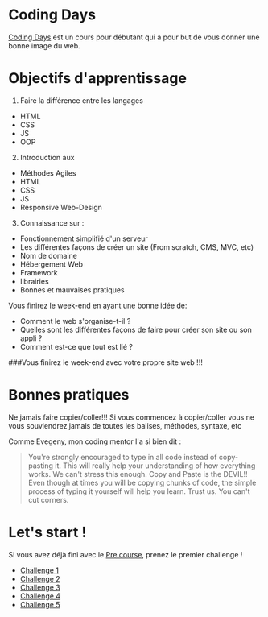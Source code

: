 Coding Days
================

[Coding Days](http://www.coding-days.com "Coding Days") est un cours pour débutant qui a pour but de vous donner une bonne image du web.


Objectifs d'apprentissage
================

1. Faire la différence entre les langages
  - HTML
  - CSS
  - JS
  - OOP

2. Introduction aux
  - Méthodes Agiles
  - HTML
  - CSS
  - JS
  - Responsive Web-Design

3. Connaissance sur :
  - Fonctionnement simplifié d'un serveur
  - Les différentes façons de créer un site (From scratch, CMS, MVC, etc)
  - Nom de domaine
  - Hébergement Web
  - Framework
  - librairies
  - Bonnes et mauvaises pratiques

Vous finirez le week-end en ayant une bonne idée de:
  - Comment le web s'organise-t-il ?
  - Quelles sont les différentes façons de faire pour créer son site ou son appli ?
  - Comment est-ce que tout est lié ?

###Vous finirez le week-end avec votre propre site web !!!

Bonnes pratiques
================

Ne jamais faire copier/coller!!!
Si vous commencez à copier/coller vous ne vous souviendrez jamais de toutes les balises, méthodes, syntaxe, etc

Comme Evegeny, mon coding mentor l'a si bien dit :
>You're strongly encouraged to type in all code instead of copy-pasting it. This will really help your understanding of how everything works.
We can't stress this enough. Copy and Paste is the DEVIL!! Even though at times you will be copying chunks of code, the simple process of typing it yourself will help you learn. Trust us. You can't cut corners.


Let's start !
================
Si vous avez déjà fini avec le [Pre course](https://github.com/Coding-Days/coding-days/blob/master/pre-course.md "pre course"), prenez le premier challenge !

- [Challenge 1](https://github.com/Coding-Days/coding-days/blob/master/challenge_1.md "Challenge 1")
- [Challenge 2](https://github.com/Coding-Days/coding-days/blob/master/challenge_2.md "Challenge 2")
- [Challenge 3](https://github.com/Coding-Days/coding-days/blob/master/challenge_3.md "Challenge 3")
- [Challenge 4](https://github.com/Coding-Days/coding-days/blob/master/challenge_4.md "Challenge 4")
- [Challenge 5](https://github.com/Coding-Days/coding-days/blob/master/challenge_5.md "Challenge 5")
